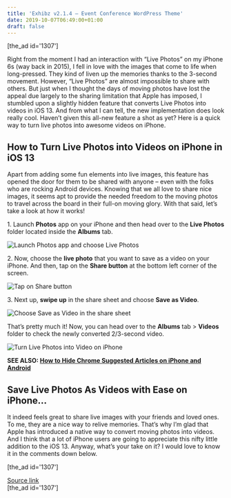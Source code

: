 ```yaml
---
title: 'Exhibz v2.1.4 – Event Conference WordPress Theme'
date: 2019-10-07T06:49:00+01:00
draft: false
---
```


\[the\_ad id='1307'\]  
  

  

Right from the moment I had an interaction with “Live Photos” on my iPhone 6s (way back in 2015), I fell in love with the images that come to life when long-pressed. They kind of liven up the memories thanks to the 3-second movement. However, “Live Photos” are almost impossible to share with others. But just when I thought the days of moving photos have lost the appeal due largely to the sharing limitation that Apple has imposed, I stumbled upon a slightly hidden feature that converts Live Photos into videos in iOS 13. And from what I can tell, the new implementation does look really cool. Haven’t given this all-new feature a shot as yet? Here is a quick way to turn live photos into awesome videos on iPhone.  

How to Turn Live Photos into Videos on iPhone in iOS 13
-------------------------------------------------------

  

Apart from adding some fun elements into live images, this feature has opened the door for them to be shared with anyone – even with the folks who are rocking Android devices. Knowing that we all love to share nice images, it seems apt to provide the needed freedom to the moving photos to travel across the board in their full-on moving glory. With that said, let’s take a look at how it works!  

1\. Launch **Photos** app on your iPhone and then head over to the **Live Photos** folder located inside the **Albums** tab.  

![Launch Photos app and choose Live Photos](https://beebom.com/wp-content/uploads/2019/10/Launch-Photos-app-and-choose-Live-Photos.jpg)

2\. Now, choose the **live photo** that you want to save as a video on your iPhone. And then, tap on the **Share button** at the bottom left corner of the screen.  

![Tap on Share button](https://beebom.com/wp-content/uploads/2019/10/Tap-on-Share-button.jpg)

3\. Next up, **swipe up** in the share sheet and choose **Save as Video**.  

![Choose Save as Video in the share sheet](https://beebom.com/wp-content/uploads/2019/10/Choose-Save-as-Video-in-the-share-sheet.jpg)

That’s pretty much it! Now, you can head over to the **Albums** tab > **Videos** folder to check the newly converted 2/3-second video.

  
  

  

![Turn Live Photos into Video on iPhone](https://beebom.com/wp-content/uploads/2019/10/Turn-Live-Photos-into-Video-on-iPhone-.jpg)

**SEE ALSO: [How to Hide Chrome Suggested Articles on iPhone and Android](https://beebom.com/how-hide-chrome-suggested-articles-iphone-android/)**  

Save Live Photos As Videos with Ease on iPhone…
-----------------------------------------------

  

It indeed feels great to share live images with your friends and loved ones. To me, they are a nice way to relive memories. That’s why I’m glad that Apple has introduced a native way to convert moving photos into videos. And I think that a lot of iPhone users are going to appreciate this nifty little addition to the iOS 13. Anyway, what’s your take on it? I would love to know it in the comments down below.  

  
\[the\_ad id='1307'\]  
  
[Source link](https://beebom.com/how-convert-live-photos-into-videos-ios-13-iphone/)  
\[the\_ad id='1307'\]
